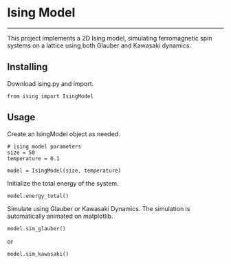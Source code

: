 # Ising Model 
---
This project implements a 2D Ising model, simulating ferromagnetic spin systems on a lattice using both Glauber and Kawasaki dynamics.

## Installing
Download ising.py and import.
```
from ising import IsingModel
```

## Usage
Create an IsingModel object as needed.
```
# ising model parameters
size = 50
temperature = 0.1

model = IsingModel(size, temperature)
```
Initialize the total energy of the system.
```
model.energy_total()
```
Simulate using Glauber or Kawasaki Dynamics. The simulation is automatically animated on matplotlib.
```
model.sim_glauber()
```
or
```
model.sim_kawasaki()
```

